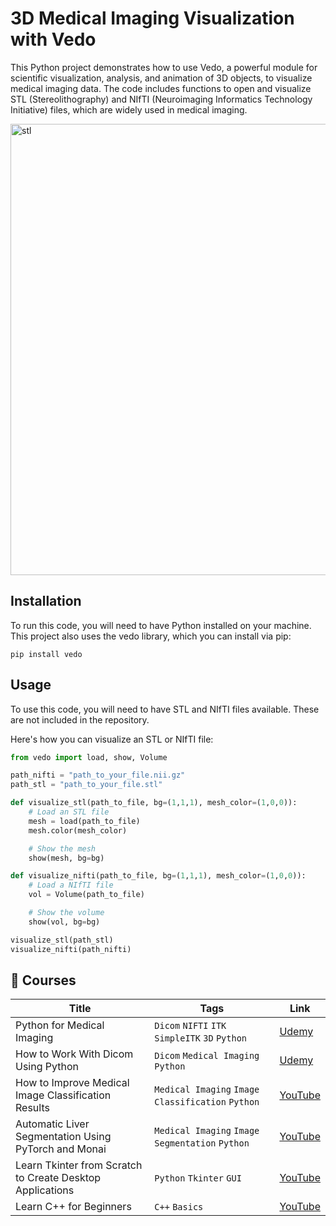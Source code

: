 # 3D Medical Imaging Visualization with Vedo

This Python project demonstrates how to use Vedo, a powerful module for scientific visualization, analysis, and animation of 3D objects, to visualize medical imaging data. The code includes functions to open and visualize STL (Stereolithography) and NIfTI (Neuroimaging Informatics Technology Initiative) files, which are widely used in medical imaging.

<img width="722" alt="stl" src="https://github.com/amine0110/vedo-visualization/assets/37108394/81709d6e-616a-4b82-90f1-f0f493482e5c">

## Installation
To run this code, you will need to have Python installed on your machine. This project also uses the vedo library, which you can install via pip:
```
pip install vedo
```

## Usage
To use this code, you will need to have STL and NIfTI files available. These are not included in the repository.

Here's how you can visualize an STL or NIfTI file:

```Python
from vedo import load, show, Volume

path_nifti = "path_to_your_file.nii.gz"
path_stl = "path_to_your_file.stl"

def visualize_stl(path_to_file, bg=(1,1,1), mesh_color=(1,0,0)):
    # Load an STL file
    mesh = load(path_to_file)
    mesh.color(mesh_color)

    # Show the mesh
    show(mesh, bg=bg)

def visualize_nifti(path_to_file, bg=(1,1,1), mesh_color=(1,0,0)):
    # Load a NIfTI file
    vol = Volume(path_to_file)

    # Show the volume
    show(vol, bg=bg)

visualize_stl(path_stl)
visualize_nifti(path_nifti)

```

## 🏫 Courses

| Title | Tags | Link |
| --- | --- | --- |
| Python for Medical Imaging | `Dicom` `NIFTI` `ITK` `SimpleITK` `3D` `Python` | [Udemy](https://www.udemy.com/course/python-programming-for-medical-imaging/?referralCode=4EB87F3DE56679A11DA8) |
| How to Work With Dicom Using Python | `Dicom` `Medical Imaging` `Python` | [Udemy](https://www.udemy.com/course/how-to-work-with-dicom-using-python/?referralCode=ECBFF2BA3DED3608BE91) |
| How to Improve Medical Image Classification Results | `Medical Imaging` `Image Classification` `Python` | [YouTube](https://youtu.be/IXJMNGiBWy4) | 
| Automatic Liver Segmentation Using PyTorch and Monai | `Medical Imaging` `Image Segmentation` `Python` | [YouTube](https://youtu.be/AU4KlXKKnac) |
| Learn Tkinter from Scratch to Create Desktop Applications | `Python` `Tkinter` `GUI` | [YouTube](https://youtu.be/Fv82RX4cWW4) |
| Learn C++ for Beginners | `C++` `Basics` | [YouTube](https://youtu.be/94T4RQiD4Lo) |
